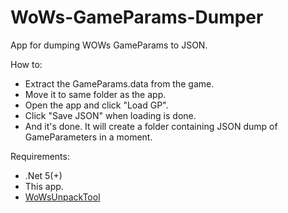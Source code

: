 # WoWs-GameParams-Dumper
App for dumping WOWs GameParams to JSON.

How to:
* Extract the GameParams.data from the game.
* Move it to same folder as the app.
* Open the app and click "Load GP".
* Click "Save JSON" when loading is done. 
* And it's done. It will create a folder containing JSON dump of GameParameters in a moment.

Requirements:
* .Net 5(+)
* This app.
* [WoWsUnpackTool](https://forum.worldofwarships.eu/topic/113847-all-wows-unpack-tool-unpack-game-client-resources/)
